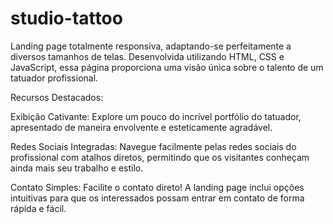 # studio-tattoo

Landing page totalmente responsiva, adaptando-se perfeitamente a diversos tamanhos de telas. Desenvolvida utilizando HTML, CSS e JavaScript, essa página proporciona uma visão única sobre o talento de um tatuador profissional.

Recursos Destacados:

Exibição Cativante: Explore um pouco do incrível portfólio do tatuador, apresentado de maneira envolvente e esteticamente agradável.

Redes Sociais Integradas: Navegue facilmente pelas redes sociais do profissional com atalhos diretos, permitindo que os visitantes conheçam ainda mais seu trabalho e estilo.

Contato Simples: Facilite o contato direto! A landing page inclui opções intuitivas para que os interessados possam entrar em contato de forma rápida e fácil.
